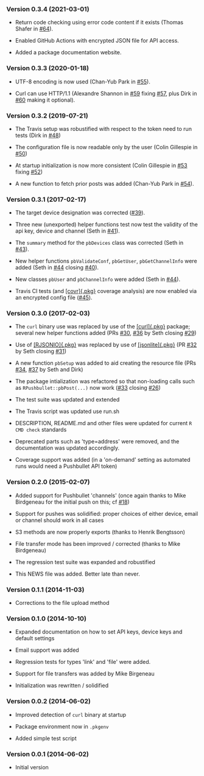 ### Version 0.3.4 (2021-03-01)

-   Return code checking using error code content if it exists (Thomas
    Shafer in
    [\#64](https://github.com/eddelbuettel/rpushbullet/pull/64)).

-   Enabled GitHub Actions with encrypted JSON file for API access.

-   Added a package documentation website.

### Version 0.3.3 (2020-01-18)

-   UTF-8 encoding is now used (Chan-Yub Park in
    [\#55](https://github.com/eddelbuettel/rpushbullet/pull/55)).

-   Curl can use HTTP/1.1 (Alexandre Shannon in
    [\#59](https://github.com/eddelbuettel/rpushbullet/pull/59) fixing
    [\#57](https://github.com/eddelbuettel/rpushbullet/issues/57), plus
    Dirk in [\#60](https://github.com/eddelbuettel/rpushbullet/pull/60)
    making it optional).

### Version 0.3.2 (2019-07-21)

-   The Travis setup was robustified with respect to the token need to
    run tests (Dirk in
    [\#48](https://github.com/eddelbuettel/rpushbullet/pull/48))

-   The configuration file is now readable only by the user (Colin
    Gillespie in
    [\#50](https://github.com/eddelbuettel/rpushbullet/pull/50))

-   At startup initialization is now more consistent (Colin Gillespie in
    [\#53](https://github.com/eddelbuettel/rpushbullet/pull/53) fixing
    [\#52](https://github.com/eddelbuettel/rpushbullet/issues/52))

-   A new function to fetch prior posts was added (Chan-Yub Park in
    [\#54](https://github.com/eddelbuettel/rpushbullet/pull/54)).

### Version 0.3.1 (2017-02-17)

-   The target device designation was corrected
    ([\#39](https://github.com/eddelbuettel/rpushbullet/pull/39)).

-   Three new (unexported) helper functions test now test the validity
    of the api key, device and channel (Seth in
    [\#41](https://github.com/eddelbuettel/rpushbullet/pull/41)).

-   The `summary` method for the `pbDevices` class was corrected (Seth
    in [\#43](https://github.com/eddelbuettel/rpushbullet/pull/43)).

-   New helper functions `pbValidateConf`, `pbGetUser`,
    `pbGetChannelInfo` were added (Seth in
    [\#44](https://github.com/eddelbuettel/rpushbullet/pull/44) closing
    [\#40](https://github.com/eddelbuettel/rpushbullet/issues/40)).

-   New classes `pbUser` and `pbChannelInfo` were added (Seth in
    [\#44](https://github.com/eddelbuettel/rpushbullet/pull/44)).

-   Travis CI tests (and
    [[covr]{.pkg}](https://CRAN.R-project.org/package=covr) coverage
    analysis) are now enabled via an encrypted config file
    ([\#45](https://github.com/eddelbuettel/rpushbullet/pull/45)).

### Version 0.3.0 (2017-02-03)

-   The `curl` binary use was replaced by use of the
    [[curl]{.pkg}](https://CRAN.R-project.org/package=curl) package;
    several new helper functions added (PRs
    [\#30](https://github.com/eddelbuettel/rpushbullet/pull/30),
    [\#36](https://github.com/eddelbuettel/rpushbullet/pull/36) by Seth
    closing
    [\#29](https://github.com/eddelbuettel/rpushbullet/issues/29))

-   Use of [[RJSONIO]{.pkg}](https://CRAN.R-project.org/package=RJSONIO)
    was replaced by use of
    [[jsonlite]{.pkg}](https://CRAN.R-project.org/package=jsonlite) (PR
    [\#32](https://github.com/eddelbuettel/rpushbullet/pull/32) by Seth
    closing
    [\#31](https://github.com/eddelbuettel/rpushbullet/issues/31))

-   A new function `pbSetup` was added to aid creating the resource file
    (PRs [\#34](https://github.com/eddelbuettel/rpushbullet/pull/34),
    [\#37](https://github.com/eddelbuettel/rpushbullet/pull/37) by Seth
    and Dirk)

-   The package intialization was refactored so that non-loading calls
    such as `RPushbullet::pbPost(...)` now work
    ([\#33](https://github.com/eddelbuettel/rpushbullet/pull/33) closing
    [\#26](https://github.com/eddelbuettel/rpushbullet/issues/26))

-   The test suite was updated and extended

-   The Travis script was updated use run.sh

-   DESCRIPTION, README.md and other files were updated for current
    `R CMD check` standards

-   Deprecated parts such as \'type=address\' were removed, and the
    documentation was updated accordingly.

-   Coverage support was added (in a \'on-demand\' setting as automated
    runs would need a Pushbullet API token)

### Version 0.2.0 (2015-02-07)

-   Added support for Pushbullet \'channels\' (once again thanks to Mike
    Birdgeneau for the initial push on this; cf
    [\#18](https://github.com/eddelbuettel/rpushbullet/issues/18))

-   Support for pushes was solidified: proper choices of either device,
    email or channel should work in all cases

-   S3 methods are now properly exports (thanks to Henrik Bengtsson)

-   File transfer mode has been improved / corrected (thanks to Mike
    Birdgeneau)

-   The regression test suite was expanded and robustified

-   This NEWS file was added. Better late than never.

### Version 0.1.1 (2014-11-03)

-   Corrections to the file upload method

### Version 0.1.0 (2014-10-10)

-   Expanded documentation on how to set API keys, device keys and
    default settings

-   Email support was added

-   Regression tests for types 'link' and 'file' were added.

-   Support for file transfers was added by Mike Birgeneau

-   Initialization was rewritten / solidified

### Version 0.0.2 (2014-06-02)

-   Improved detection of `curl` binary at startup

-   Package environment now in `.pkgenv`

-   Added simple test script

### Version 0.0.1 (2014-06-02)

-   Initial version
